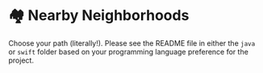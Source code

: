 # 🏘 Nearby Neighborhoods

Choose your path (literally!). Please see the README file in either the `java` or `swift` folder based on your programming language preference for the project.
